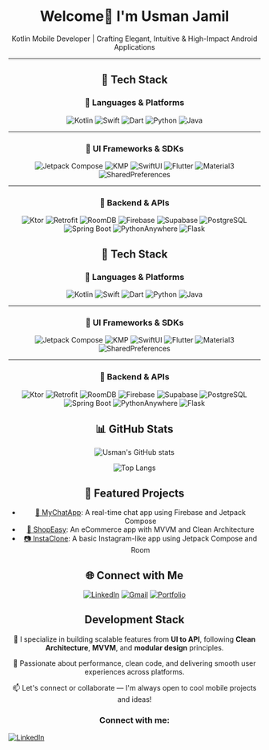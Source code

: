 <div align="center">

# Welcome👋 I'm Usman Jamil

Kotlin Mobile Developer | Crafting Elegant, Intuitive & High-Impact Android Applications

---



## 🚀 Tech Stack

### 🧠 Languages & Platforms  
![Kotlin](https://img.shields.io/badge/Kotlin-7F52FF?style=for-the-badge&logo=kotlin&logoColor=white)
![Swift](https://img.shields.io/badge/Swift-FA7343?style=for-the-badge&logo=swift&logoColor=white)
![Dart](https://img.shields.io/badge/Dart-0175C2?style=for-the-badge&logo=dart&logoColor=white)
![Python](https://img.shields.io/badge/Python-3776AB?style=for-the-badge&logo=python&logoColor=white)
![Java](https://img.shields.io/badge/Java-E76F00?style=for-the-badge&logo=openjdk&logoColor=white)

---

### 📱 UI Frameworks & SDKs  
![Jetpack Compose](https://img.shields.io/badge/Jetpack%20Compose-4285F4?style=for-the-badge&logo=android&logoColor=white)
![KMP](https://img.shields.io/badge/KMM/KMP-5D4BE0?style=for-the-badge&logo=kotlin&logoColor=white)
![SwiftUI](https://img.shields.io/badge/SwiftUI-2D2D2D?style=for-the-badge&logo=apple&logoColor=white)
![Flutter](https://img.shields.io/badge/Flutter-02569B?style=for-the-badge&logo=flutter&logoColor=white)
![Material3](https://img.shields.io/badge/Material%203-6200EA?style=for-the-badge&logo=material-design&logoColor=white)
![SharedPreferences](https://img.shields.io/badge/SharedPreferences-9C27B0?style=for-the-badge&logo=android&logoColor=white)

---

### 🔌 Backend & APIs  
![Ktor](https://img.shields.io/badge/Ktor-3F51B5?style=for-the-badge&logo=kotlin&logoColor=white)
![Retrofit](https://img.shields.io/badge/Retrofit-1976D2?style=for-the-badge&logo=android&logoColor=white)
![RoomDB](https://img.shields.io/badge/Room%20DB-A1887F?style=for-the-badge&logo=sqlite&logoColor=white)
![Firebase](https://img.shields.io/badge/Firebase-FFCA28?style=for-the-badge&logo=firebase&logoColor=black)
![Supabase](https://img.shields.io/badge/Supabase-3ECF8E?style=for-the-badge&logo=supabase&logoColor=black)
![PostgreSQL](https://img.shields.io/badge/PostgreSQL-336791?style=for-the-badge&logo=postgresql&logoColor=white)
![Spring Boot](https://img.shields.io/badge/Spring%20Boot-6DB33F?style=for-the-badge&logo=springboot&logoColor=white)
![PythonAnywhere](https://img.shields.io/badge/PythonAnywhere-00B8D4?style=for-the-badge&logo=python&logoColor=white)
![Flask](https://img.shields.io/badge/Flask-000000?style=for-the-badge&logo=flask&logoColor=white)





















## 🚀 Tech Stack

### 🧠 Languages & Platforms
![Kotlin](https://img.shields.io/badge/Kotlin-7F52FF?logo=kotlin&logoColor=white)
![Swift](https://img.shields.io/badge/Swift-FA7343?logo=swift&logoColor=white)
![Dart](https://img.shields.io/badge/Dart-0175C2?logo=dart&logoColor=white)
![Python](https://img.shields.io/badge/Python-3776AB?logo=python&logoColor=white)
![Java](https://img.shields.io/badge/Java-E76F00?logo=openjdk&logoColor=white)

---

### 📱 UI Frameworks & SDKs
![Jetpack Compose](https://img.shields.io/badge/Jetpack%20Compose-4285F4?logo=android&logoColor=white)
![KMP](https://img.shields.io/badge/KMM/KMP-5D4BE0?logo=kotlin&logoColor=white)
![SwiftUI](https://img.shields.io/badge/SwiftUI-2D2D2D?logo=apple&logoColor=white)
![Flutter](https://img.shields.io/badge/Flutter-02569B?logo=flutter&logoColor=white)
![Material3](https://img.shields.io/badge/Material%203-6200EA?logo=material-design&logoColor=white)
![SharedPreferences](https://img.shields.io/badge/SharedPreferences-9C27B0?logo=android&logoColor=white)

---

### 🔌 Backend & APIs
![Ktor](https://img.shields.io/badge/Ktor-3F51B5?logo=kotlin&logoColor=white)
![Retrofit](https://img.shields.io/badge/Retrofit-1976D2?logo=android&logoColor=white)
![RoomDB](https://img.shields.io/badge/Room%20DB-A1887F?logo=sqlite&logoColor=white)
![Firebase](https://img.shields.io/badge/Firebase-FFCA28?logo=firebase&logoColor=black)
![Supabase](https://img.shields.io/badge/Supabase-3ECF8E?logo=supabase&logoColor=black)
![PostgreSQL](https://img.shields.io/badge/PostgreSQL-336791?logo=postgresql&logoColor=white)
![Spring Boot](https://img.shields.io/badge/Spring%20Boot-6DB33F?logo=springboot&logoColor=white)
![PythonAnywhere](https://img.shields.io/badge/PythonAnywhere-00B8D4?logo=python&logoColor=white)
![Flask](https://img.shields.io/badge/Flask-000000?logo=flask&logoColor=white)



## 📊 GitHub Stats
![Usman's GitHub stats](https://github-readme-stats.vercel.app/api?username=your-username&show_icons=true&theme=github_dark)

![Top Langs](https://github-readme-stats.vercel.app/api/top-langs/?username=your-username&layout=compact&theme=github_dark)



## 🌟 Featured Projects
- [📱 MyChatApp](https://github.com/your-username/MyChatApp): A real-time chat app using Firebase and Jetpack Compose  
- [🛒 ShopEasy](https://github.com/your-username/ShopEasy): An eCommerce app with MVVM and Clean Architecture  
- [📷 InstaClone](https://github.com/your-username/InstaClone): A basic Instagram-like app using Jetpack Compose and Room



## 🌐 Connect with Me
[![LinkedIn](https://img.shields.io/badge/LinkedIn-0A66C2?logo=linkedin&logoColor=white)](https://linkedin.com/in/your-link)
[![Gmail](https://img.shields.io/badge/Gmail-D14836?logo=gmail&logoColor=white)](mailto:youremail@gmail.com)
[![Portfolio](https://img.shields.io/badge/Portfolio-000000?logo=vercel&logoColor=white)](https://yourportfolio.com)




## Development Stack

🔧 I specialize in building scalable features from **UI to API**, following **Clean Architecture**, **MVVM**, and **modular design** principles.

🚀 Passionate about performance, clean code, and delivering smooth user experiences across platforms.

📫 Let's connect or collaborate — I'm always open to cool mobile projects and ideas!


### Connect with me:

<p align="left">
  <a href="www.linkedin.com/in/usman-jamil-65a56a2b8" target="_blank">
    <img src="https://img.shields.io/badge/-LinkedIn-0A66C2?style=flat&logo=linkedin&logoColor=white" alt="LinkedIn" />
  </a>
</p>



</div>



